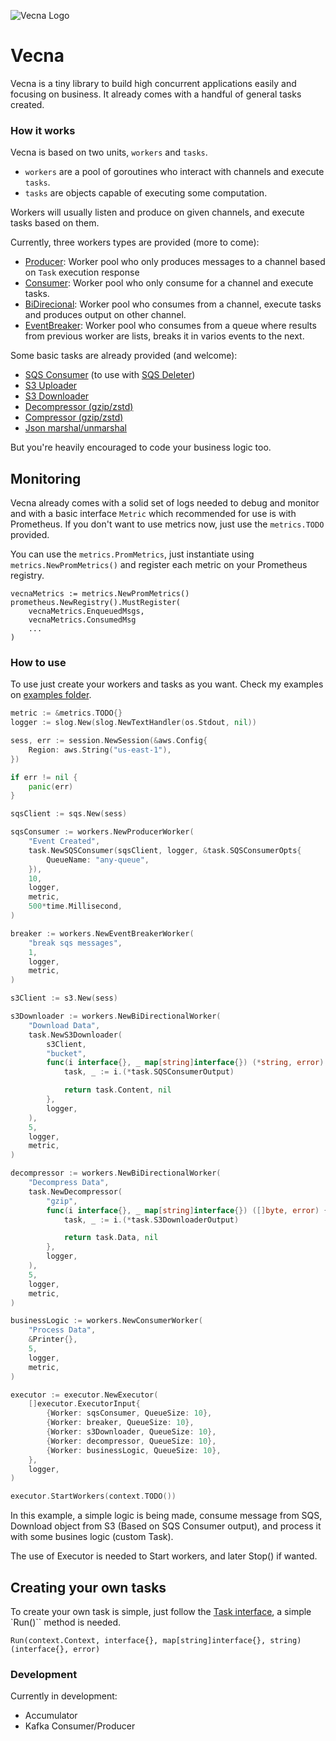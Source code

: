 ![Vecna Logo](https://github.com/OtavioHenrique/vecna/assets/11178512/7ae871a7-aa35-4978-bc3d-2f3007fe1a5f)


Vecna
=======

Vecna is a tiny library to build high concurrent applications easily and focusing on business. It already comes with a handful of general tasks created.

### How it works

Vecna is based on two units, `workers` and `tasks`. 

* `workers` are a pool of goroutines who interact with channels and execute `tasks`.
* `tasks` are objects capable of executing some computation.

Workers will usually listen and produce on given channels, and execute tasks based on them. 

Currently, three workers types are provided (more to come):

* [Producer](pkg/workers/producer.go): Worker pool who only produces messages to a channel based on `Task` execution response
* [Consumer](pkg/workers/consumer.go): Worker pool who only consume for a channel and execute tasks.
* [BiDirecional](pkg/workers/bi_directional.go): Worker pool who consumes from a channel, execute tasks and produces output on other channel.
* [EventBreaker](pkg/workers/event_breaker.go): Worker pool who consumes from a queue where results from previous worker are lists, breaks it in varios events to the next.

Some basic tasks are already provided (and welcome):

* [SQS Consumer](pkg/task/sqs_consumer.go) (to use with [SQS Deleter](pkg/task/sqs_deleter.go))
* [S3 Uploader](pkg/task/s3_uploader.go)
* [S3 Downloader](pkg/task/s3_downloader.go)
* [Decompressor (gzip/zstd)](pkg/task/decompressor.go)
* [Compressor (gzip/zstd)](pkg/task/compressor.go)
* [Json marshal/unmarshal](pkg/task/json.go)

But you're heavily encouraged to code your business logic too.

## Monitoring

Vecna already comes with a solid set of logs needed to debug and monitor and with a basic interface `Metric` which recommended for use is with Prometheus. If you don't want to use metrics now, just use the `metrics.TODO` provided.

You can use the `metrics.PromMetrics`, just instantiate using `metrics.NewPromMetrics()` and register each metric on your Prometheus registry.

```
vecnaMetrics := metrics.NewPromMetrics()
prometheus.NewRegistry().MustRegister(
    vecnaMetrics.EnqueuedMsgs,
    vecnaMetrics.ConsumedMsg
    ...
)
````

### How to use

To use just create your workers and tasks as you want. Check my examples on [examples folder](examples/).

```go
metric := &metrics.TODO{}
logger := slog.New(slog.NewTextHandler(os.Stdout, nil))

sess, err := session.NewSession(&aws.Config{
    Region: aws.String("us-east-1"),
})

if err != nil {
    panic(err)
}

sqsClient := sqs.New(sess)

sqsConsumer := workers.NewProducerWorker(
    "Event Created",
    task.NewSQSConsumer(sqsClient, logger, &task.SQSConsumerOpts{
        QueueName: "any-queue",
    }),
    10,
    logger,
    metric,
    500*time.Millisecond,
)

breaker := workers.NewEventBreakerWorker(
    "break sqs messages",
    1,
    logger,
    metric,
)

s3Client := s3.New(sess)

s3Downloader := workers.NewBiDirectionalWorker(
    "Download Data",
    task.NewS3Downloader(
        s3Client,
        "bucket",
        func(i interface{}, _ map[string]interface{}) (*string, error) {
            task, _ := i.(*task.SQSConsumerOutput)

            return task.Content, nil
        },
        logger,
    ),
    5,
    logger,
    metric,
)

decompressor := workers.NewBiDirectionalWorker(
    "Decompress Data",
    task.NewDecompressor(
        "gzip",
        func(i interface{}, _ map[string]interface{}) ([]byte, error) {
            task, _ := i.(*task.S3DownloaderOutput)

            return task.Data, nil
        },
        logger,
    ),
    5,
    logger,
    metric,
)

businessLogic := workers.NewConsumerWorker(
    "Process Data",
    &Printer{},
    5,
    logger,
    metric,
)

executor := executor.NewExecutor(
    []executor.ExecutorInput{
        {Worker: sqsConsumer, QueueSize: 10},
        {Worker: breaker, QueueSize: 10},
        {Worker: s3Downloader, QueueSize: 10},
        {Worker: decompressor, QueueSize: 10},
        {Worker: businessLogic, QueueSize: 10},
    },
    logger,
)

executor.StartWorkers(context.TODO())
```

In this example, a simple logic is being made, consume message from SQS, Download object from S3 (Based on SQS Consumer output), and process it with some busines logic (custom Task). 

The use of Executor is needed to Start workers, and later Stop() if wanted.

## Creating your own tasks

To create your own task is simple, just follow the [Task interface](pkg/task/task.go), a simple `Run()`` method is needed.

```
Run(context.Context, interface{}, map[string]interface{}, string) (interface{}, error)
```

### Development

Currently in development:

* Accumulator
* Kafka Consumer/Producer
